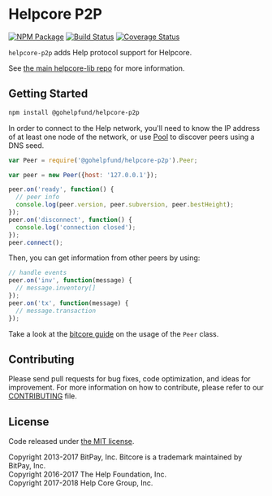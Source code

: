 Helpcore P2P
============

[![NPM Package](https://img.shields.io/npm/v/@gohelpfund/helpcore-p2p.svg?style=flat-square)](https://www.npmjs.org/package/@gohelpfund/helpcore-p2p)
[![Build Status](https://img.shields.io/travis/gohelpfund/helpcore-p2p.svg?branch=master&style=flat-square)](https://travis-ci.org/gohelpfund/helpcore-p2p)
[![Coverage Status](https://img.shields.io/coveralls/gohelpfund/helpcore-p2p.svg?style=flat-square)](https://coveralls.io/r/gohelpfund/helpcore-p2p?branch=master)

`helpcore-p2p` adds Help protocol support for Helpcore.

See [the main helpcore-lib repo](https://github.com/gohelpfund/helpcore-lib) for more information.

## Getting Started

```sh
npm install @gohelpfund/helpcore-p2p
```
In order to connect to the Help network, you'll need to know the IP address of at least one node of the network, or use [Pool](/docs/pool.md) to discover peers using a DNS seed.

```javascript
var Peer = require('@gohelpfund/helpcore-p2p').Peer;

var peer = new Peer({host: '127.0.0.1'});

peer.on('ready', function() {
  // peer info
  console.log(peer.version, peer.subversion, peer.bestHeight);
});
peer.on('disconnect', function() {
  console.log('connection closed');
});
peer.connect();
```

Then, you can get information from other peers by using:

```javascript
// handle events
peer.on('inv', function(message) {
  // message.inventory[]
});
peer.on('tx', function(message) {
  // message.transaction
});
```

Take a look at the [bitcore guide](http://bitcore.io/guide/peer.html) on the usage of the `Peer` class.

## Contributing

Please send pull requests for bug fixes, code optimization, and ideas for improvement. For more information on how to contribute, please refer to our [CONTRIBUTING](https://github.com/gohelpfund/helpcore-p2p/blob/master/CONTRIBUTING.md) file.

## License

Code released under [the MIT license](https://github.com/gohelpfund/helpcore/blob/master/LICENSE).

Copyright 2013-2017 BitPay, Inc. Bitcore is a trademark maintained by BitPay, Inc.  
Copyright 2016-2017 The Help Foundation, Inc.  
Copyright 2017-2018 Help Core Group, Inc.  
